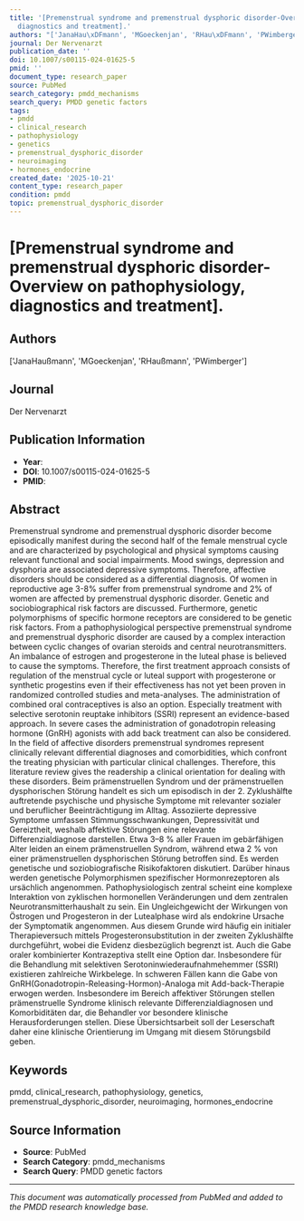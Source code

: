 ```yaml
---
title: '[Premenstrual syndrome and premenstrual dysphoric disorder-Overview on pathophysiology,
  diagnostics and treatment].'
authors: "['JanaHau\xDFmann', 'MGoeckenjan', 'RHau\xDFmann', 'PWimberger']"
journal: Der Nervenarzt
publication_date: ''
doi: 10.1007/s00115-024-01625-5
pmid: ''
document_type: research_paper
source: PubMed
search_category: pmdd_mechanisms
search_query: PMDD genetic factors
tags:
- pmdd
- clinical_research
- pathophysiology
- genetics
- premenstrual_dysphoric_disorder
- neuroimaging
- hormones_endocrine
created_date: '2025-10-21'
content_type: research_paper
condition: pmdd
topic: premenstrual_dysphoric_disorder
---
```


# [Premenstrual syndrome and premenstrual dysphoric disorder-Overview on pathophysiology, diagnostics and treatment].

## Authors
['JanaHaußmann', 'MGoeckenjan', 'RHaußmann', 'PWimberger']

## Journal
Der Nervenarzt

## Publication Information
- **Year**: 
- **DOI**: 10.1007/s00115-024-01625-5
- **PMID**: 

## Abstract
Premenstrual syndrome and premenstrual dysphoric disorder become episodically manifest during the second half of the female menstrual cycle and are characterized by psychological and physical symptoms causing relevant functional and social impairments. Mood swings, depression and dysphoria are associated depressive symptoms. Therefore, affective disorders should be considered as a differential diagnosis. Of women in reproductive age 3-8% suffer from premenstrual syndrome and 2% of women are affected by premenstrual dysphoric disorder. Genetic and sociobiographical risk factors are discussed. Furthermore, genetic polymorphisms of specific hormone receptors are considered to be genetic risk factors. From a pathophysiological perspective premenstrual syndrome and premenstrual dysphoric disorder are caused by a complex interaction between cyclic changes of ovarian steroids and central neurotransmitters. An imbalance of estrogen and progesterone in the luteal phase is believed to cause the symptoms. Therefore, the first treatment approach consists of regulation of the menstrual cycle or luteal support with progesterone or synthetic progestins even if their effectiveness has not yet been proven in randomized controlled studies and meta-analyses. The administration of combined oral contraceptives is also an option. Especially treatment with selective serotonin reuptake inhibitors (SSRI) represent an evidence-based approach. In severe cases the administration of gonadotropin releasing hormone (GnRH) agonists with add back treatment can also be considered. In the field of affective disorders premenstrual syndromes represent clinically relevant differential diagnoses and comorbidities, which confront the treating physician with particular clinical challenges. Therefore, this literature review gives the readership a clinical orientation for dealing with these disorders. Beim prämenstruellen Syndrom und der prämenstruellen dysphorischen Störung handelt es sich um episodisch in der 2. Zyklushälfte auftretende psychische und physische Symptome mit relevanter sozialer und beruflicher Beeinträchtigung im Alltag. Assoziierte depressive Symptome umfassen Stimmungsschwankungen, Depressivität und Gereiztheit, weshalb affektive Störungen eine relevante Differenzialdiagnose darstellen. Etwa 3–8 % aller Frauen im gebärfähigen Alter leiden an einem prämenstruellen Syndrom, während etwa 2 % von einer prämenstruellen dysphorischen Störung betroffen sind. Es werden genetische und soziobiografische Risikofaktoren diskutiert. Darüber hinaus werden genetische Polymorphismen spezifischer Hormonrezeptoren als ursächlich angenommen. Pathophysiologisch zentral scheint eine komplexe Interaktion von zyklischen hormonellen Veränderungen und dem zentralen Neurotransmitterhaushalt zu sein. Ein Ungleichgewicht der Wirkungen von Östrogen und Progesteron in der Lutealphase wird als endokrine Ursache der Symptomatik angenommen. Aus diesem Grunde wird häufig ein initialer Therapieversuch mittels Progesteronsubstitution in der zweiten Zyklushälfte durchgeführt, wobei die Evidenz diesbezüglich begrenzt ist. Auch die Gabe oraler kombinierter Kontrazeptiva stellt eine Option dar. Insbesondere für die Behandlung mit selektiven Serotoninwiederaufnahmehemmer (SSRI) existieren zahlreiche Wirkbelege. In schweren Fällen kann die Gabe von GnRH(Gonadotropin-Releasing-Hormon)-Analoga mit Add-back-Therapie erwogen werden. Insbesondere im Bereich affektiver Störungen stellen prämenstruelle Syndrome klinisch relevante Differenzialdiagnosen und Komorbiditäten dar, die Behandler vor besondere klinische Herausforderungen stellen. Diese Übersichtsarbeit soll der Leserschaft daher eine klinische Orientierung im Umgang mit diesem Störungsbild geben.

## Keywords
pmdd, clinical_research, pathophysiology, genetics, premenstrual_dysphoric_disorder, neuroimaging, hormones_endocrine

## Source Information
- **Source**: PubMed
- **Search Category**: pmdd_mechanisms
- **Search Query**: PMDD genetic factors

---
*This document was automatically processed from PubMed and added to the PMDD research knowledge base.*
